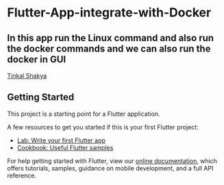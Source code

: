# Flutter-App-integrate-with-Docker

## In this app run the Linux command and also run the docker commands and we can also run the docker in GUI

<div class="badge-base LI-profile-badge" data-locale="en_US" data-size="medium" data-theme="light" data-type="HORIZONTAL" data-vanity="tinkal-shakya-62396b192" data-version="v1"><a class="badge-base__link LI-simple-link" href="https://in.linkedin.com/in/tinkal-shakya-62396b192?trk=profile-badge">Tinkal Shakya</a></div>

## Getting Started

This project is a starting point for a Flutter application.

A few resources to get you started if this is your first Flutter project:

- [Lab: Write your first Flutter app](https://flutter.dev/docs/get-started/codelab)
- [Cookbook: Useful Flutter samples](https://flutter.dev/docs/cookbook)

For help getting started with Flutter, view our
[online documentation](https://flutter.dev/docs), which offers tutorials,
samples, guidance on mobile development, and a full API reference.
